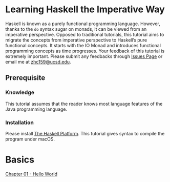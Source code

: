 # Learning Haskell the Imperative Way

Haskell is known as a purely functional programming language. However, thanks to the `do` syntax sugar on monads, it can be viewed from an imperative perspective. Opposed to traditional tutorials, this tutorial aims to migrate the concepts from imperative perspective to Haskell’s pure functional concepts. It starts with the IO Monad and introduces functional programming concepts as time progresses. Your feedback of this tutorial is extremely important. Please submit any feedbacks through [Issues Page]( https://github.com/UltimatePea/Blog/issues) or email me at zhc159@ucsd.edu.  

## Prerequisite

### Knowledge

This tutorial assumes that the reader knows most language features of the Java programming language.

### Installation

Please install [The Haskell Platform](https://www.haskell.org/platform). This tutorial gives syntax to compile the program under macOS. 

# Basics

[Chapter 01 - Hello World](chapter_01_hello_world.md)
